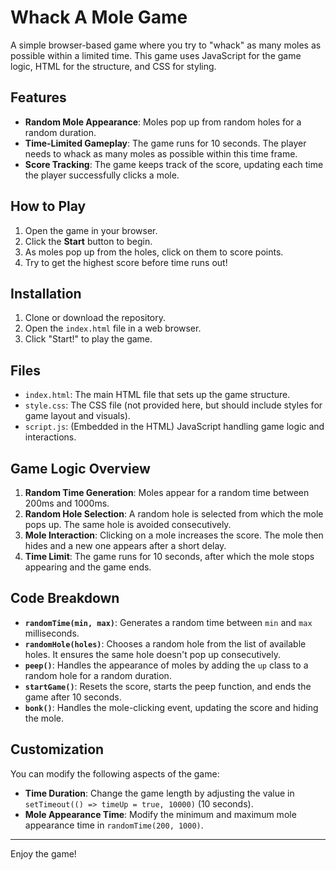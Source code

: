 
# Whack A Mole Game

A simple browser-based game where you try to "whack" as many moles as possible within a limited time. This game uses JavaScript for the game logic, HTML for the structure, and CSS for styling.

## Features
- **Random Mole Appearance**: Moles pop up from random holes for a random duration.
- **Time-Limited Gameplay**: The game runs for 10 seconds. The player needs to whack as many moles as possible within this time frame.
- **Score Tracking**: The game keeps track of the score, updating each time the player successfully clicks a mole.

## How to Play
1. Open the game in your browser.
2. Click the **Start** button to begin.
3. As moles pop up from the holes, click on them to score points.
4. Try to get the highest score before time runs out!

## Installation
1. Clone or download the repository.
2. Open the `index.html` file in a web browser.
3. Click "Start!" to play the game.

## Files
- `index.html`: The main HTML file that sets up the game structure.
- `style.css`: The CSS file (not provided here, but should include styles for game layout and visuals).
- `script.js`: (Embedded in the HTML) JavaScript handling game logic and interactions.

## Game Logic Overview
1. **Random Time Generation**: Moles appear for a random time between 200ms and 1000ms.
2. **Random Hole Selection**: A random hole is selected from which the mole pops up. The same hole is avoided consecutively.
3. **Mole Interaction**: Clicking on a mole increases the score. The mole then hides and a new one appears after a short delay.
4. **Time Limit**: The game runs for 10 seconds, after which the mole stops appearing and the game ends.

## Code Breakdown
- **`randomTime(min, max)`**: Generates a random time between `min` and `max` milliseconds.
- **`randomHole(holes)`**: Chooses a random hole from the list of available holes. It ensures the same hole doesn't pop up consecutively.
- **`peep()`**: Handles the appearance of moles by adding the `up` class to a random hole for a random duration.
- **`startGame()`**: Resets the score, starts the peep function, and ends the game after 10 seconds.
- **`bonk()`**: Handles the mole-clicking event, updating the score and hiding the mole.

## Customization
You can modify the following aspects of the game:
- **Time Duration**: Change the game length by adjusting the value in `setTimeout(() => timeUp = true, 10000)` (10 seconds).
- **Mole Appearance Time**: Modify the minimum and maximum mole appearance time in `randomTime(200, 1000)`.

---

Enjoy the game!